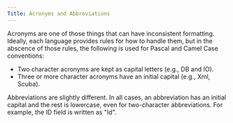 ```yaml
---
Title: Acronyms and Abbreviations
---
```


Acronyms are one of those things that can have inconsistent formatting. Ideally, each language provides rules for how to handle them, but in the abscence of those rules, the following is used for Pascal and Camel Case conventions:

* Two character acronyms are kept as capital letters (e.g., DB and IO).
* Three or more character acronyms have an initial capital (e.g., Xml, Scuba).

Abbreviations are slightly different. In all cases, an abbreviation has an initial capital and the rest is lowercase, even for two-character abbreviations. For example, the ID field is written as "Id".